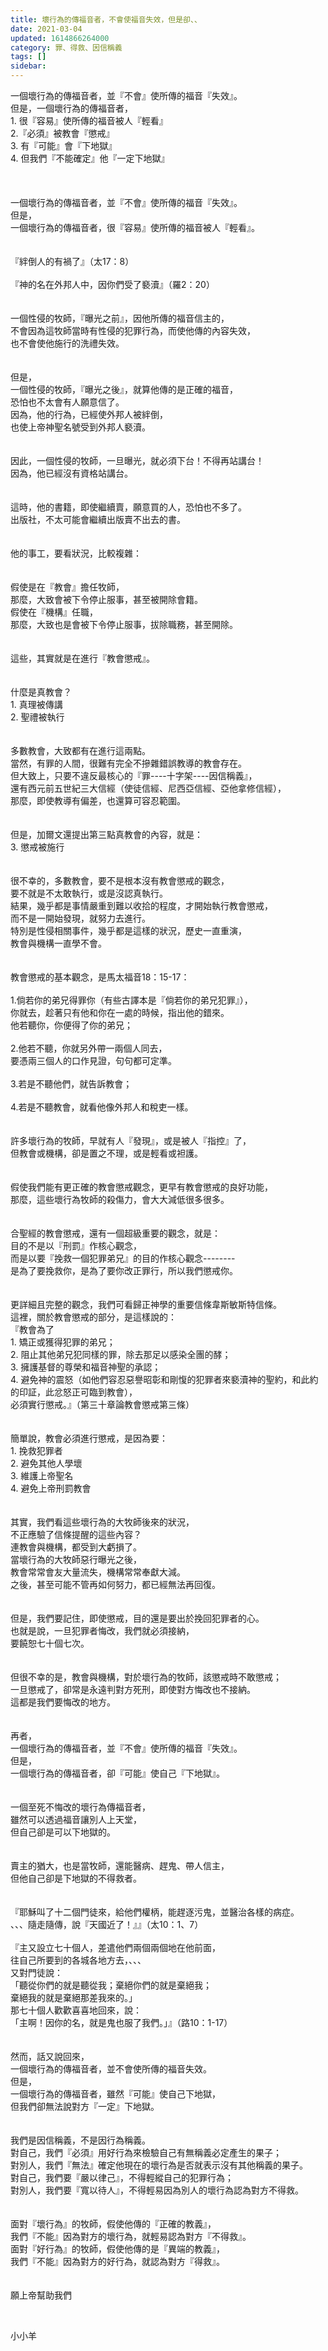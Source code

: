 ```yaml
---
title: 壞行為的傳福音者，不會使福音失效，但是卻、、
date: 2021-03-04
updated: 1614866264000
category: 罪、得救、因信稱義
tags: []
sidebar: 
---
```


<div>一個壞行為的傳福音者，並『不會』使所傳的福音『失效』。</div>
<div>但是，一個壞行為的傳福音者，</div>
<div>1.<span style="white-space:pre"> </span>很『容易』使所傳的福音被人『輕看』</div>
<div>2.<span style="white-space:pre">『</span>必須』被教會『懲戒』</div>
<div>3.<span style="white-space:pre"> </span>有『可能』會『下地獄』</div>
<div>4.<span style="white-space:pre"> </span>但我們『不能確定』他『一定下地獄』</div>
<div> </div>
<div> </div>
<div> </div>
<div>一個壞行為的傳福音者，並『不會』使所傳的福音『失效』。</div>
<div>但是，</div>
<div>一個壞行為的傳福音者，很『容易』使所傳的福音被人『輕看』。</div>
<div> </div>
<div> </div>
<div>『絆倒人的有禍了』（太17：8）</div>
<div> </div>
<div>『神的名在外邦人中，因你們受了褻瀆』（羅2：20）</div>
<div> </div>
<div> </div>
<div>一個性侵的牧師，『曝光之前』，因他所傳的福音信主的，</div>
<div>不會因為這牧師當時有性侵的犯罪行為，而使他傳的內容失效，</div>
<div>也不會使他施行的洗禮失效。</div>
<div> </div>
<div> </div>
<div>但是，</div>
<div>一個性侵的牧師，『曝光之後』，就算他傳的是正確的福音，</div>
<div>恐怕也不太會有人願意信了。</div>
<div>因為，他的行為，已經使外邦人被絆倒，</div>
<div>也使上帝神聖名號受到外邦人褻瀆。</div>
<div> </div>
<div> </div>
<div>因此，一個性侵的牧師，一旦曝光，就必須下台！不得再站講台！</div>
<div>因為，他已經沒有資格站講台。</div>
<div> </div>
<div> </div>
<div>這時，他的書籍，即使繼續賣，願意買的人，恐怕也不多了。</div>
<div>出版社，不太可能會繼續出版賣不出去的書。</div>
<div> </div>
<div> </div>
<div>他的事工，要看狀況，比較複雜：</div>
<div> </div>
<div> </div>
<div>假使是在『教會』擔任牧師，</div>
<div>那麼，大致會被下令停止服事，甚至被開除會籍。</div>
<div>假使在『機構』任職，</div>
<div>那麼，大致也是會被下令停止服事，拔除職務，甚至開除。</div>
<div> </div>
<div> </div>
<div>這些，其實就是在進行『教會懲戒』。</div>
<div> </div>
<div> </div>
<div>什麼是真教會？</div>
<div>1.<span style="white-space:pre"> </span>真理被傳講</div>
<div>2.<span style="white-space:pre"> </span>聖禮被執行</div>
<div> </div>
<div> </div>
<div>多數教會，大致都有在進行這兩點。</div>
<div>當然，有罪的人間，很難有完全不摻雜錯誤教導的教會存在。</div>
<div>但大致上，只要不違反最核心的『罪----十字架----因信稱義』，</div>
<div>還有西元前五世紀三大信經（使徒信經、尼西亞信經、亞他拿修信經），</div>
<div>那麼，即使教導有偏差，也還算可容忍範圍。</div>
<div> </div>
<div> </div>
<div>但是，加爾文還提出第三點真教會的內容，就是：</div>
<div>3.<span style="white-space:pre"> </span>懲戒被施行</div>
<div> </div>
<div> </div>
<div>很不幸的，多數教會，要不是根本沒有教會懲戒的觀念，</div>
<div>要不就是不太敢執行，或是沒認真執行。</div>
<div>結果，幾乎都是事情嚴重到難以收拾的程度，才開始執行教會懲戒，</div>
<div>而不是一開始發現，就努力去進行。</div>
<div>特別是性侵相關事件，幾乎都是這樣的狀況，歷史一直重演，</div>
<div>教會與機構一直學不會。</div>
<div> </div>
<div> </div>
<div>教會懲戒的基本觀念，是馬太福音18：15-17：</div>
<div> </div>
<div>1.倘若你的弟兄得罪你（有些古譯本是『倘若你的弟兄犯罪』），</div>
<div>你就去，趁著只有他和你在一處的時候，指出他的錯來。</div>
<div>他若聽你，你便得了你的弟兄；</div>
<div> </div>
<div>2.他若不聽，你就另外帶一兩個人同去，</div>
<div>要憑兩三個人的口作見證，句句都可定準。</div>
<div> </div>
<div>3.若是不聽他們，就告訴教會；</div>
<div> </div>
<div>4.若是不聽教會，就看他像外邦人和稅吏一樣。</div>
<div> </div>
<div> </div>
<div>許多壞行為的牧師，早就有人『發現』，或是被人『指控』了，</div>
<div>但教會或機構，卻是置之不理，或是輕看或袒護。</div>
<div> </div>
<div> </div>
<div>假使我們能有更正確的教會懲戒觀念，更早有教會懲戒的良好功能，</div>
<div>那麼，這些壞行為牧師的殺傷力，會大大減低很多很多。</div>
<div> </div>
<div> </div>
<div>合聖經的教會懲戒，還有一個超級重要的觀念，就是：</div>
<div>目的不是以『刑罰』作核心觀念，</div>
<div>而是以要『挽救一個犯罪弟兄』的目的作核心觀念--------</div>
<div>是為了要挽救你，是為了要你改正罪行，所以我們懲戒你。</div>
<div> </div>
<div> </div>
<div>更詳細且完整的觀念，我們可看歸正神學的重要信條韋斯敏斯特信條。</div>
<div>這裡，關於教會懲戒的部分，是這樣說的：</div>
<div>『教會為了</div>
<div>1. 矯正或獲得犯罪的弟兄；</div>
<div>2. 阻止其他弟兄犯同樣的罪，除去那足以感染全團的酵；</div>
<div>3. 擁護基督的尊榮和福音神聖的承認；</div>
<div>4. 避免神的震怒（如他們容忍惡譽昭彰和剛愎的犯罪者來褻瀆神的聖約，和此約的印証，此忿怒正可臨到教會），</div>
<div>必須實行懲戒。』（第三十章論教會懲戒第三條）</div>
<div> </div>
<div> </div>
<div>簡單說，教會必須進行懲戒，是因為要：</div>
<div>1.<span style="white-space:pre"> </span>挽救犯罪者</div>
<div>2.<span style="white-space:pre"> </span>避免其他人學壞</div>
<div>3.<span style="white-space:pre"> </span>維護上帝聖名</div>
<div>4.<span style="white-space:pre"> </span>避免上帝刑罰教會</div>
<div> </div>
<div> </div>
<div>其實，我們看這些壞行為的大牧師後來的狀況，</div>
<div>不正應驗了信條提醒的這些內容？</div>
<div>連教會與機構，都受到大虧損了。</div>
<div>當壞行為的大牧師惡行曝光之後，</div>
<div>教會常常會友大量流失，機構常常奉獻大減。</div>
<div>之後，甚至可能不管再如何努力，都已經無法再回復。</div>
<div> </div>
<div> </div>
<div>但是，我們要記住，即使懲戒，目的還是要出於挽回犯罪者的心。</div>
<div>也就是說，一旦犯罪者悔改，我們就必須接納，</div>
<div>要饒恕七十個七次。</div>
<div> </div>
<div> </div>
<div>但很不幸的是，教會與機構，對於壞行為的牧師，該懲戒時不敢懲戒；</div>
<div>一旦懲戒了，卻常是永遠判對方死刑，即使對方悔改也不接納。</div>
<div>這都是我們要悔改的地方。</div>
<div> </div>
<div> </div>
<div>再者，</div>
<div>一個壞行為的傳福音者，並『不會』使所傳的福音『失效』。</div>
<div>但是，</div>
<div>一個壞行為的傳福音者，卻『可能』使自己『下地獄』。</div>
<div> </div>
<div> </div>
<div>一個至死不悔改的壞行為傳福音者，</div>
<div>雖然可以透過福音讓別人上天堂，</div>
<div>但自己卻是可以下地獄的。</div>
<div> </div>
<div> </div>
<div>賣主的猶大，也是當牧師，還能醫病、趕鬼、帶人信主，</div>
<div>但他自己卻是下地獄的不得救者。</div>
<div> </div>
<div> </div>
<div>『耶穌叫了十二個門徒來，給他們權柄，能趕逐污鬼，並醫治各樣的病症。</div>
<div>、、、隨走隨傳，說『天國近了！』』（太10：1、7）</div>
<div> </div>
<div>『主又設立七十個人，差遣他們兩個兩個地在他前面，</div>
<div>往自己所要到的各城各地方去，、、、</div>
<div>又對門徒說：</div>
<div>「聽從你們的就是聽從我；棄絕你們的就是棄絕我；</div>
<div>棄絕我的就是棄絕那差我來的。」</div>
<div>那七十個人歡歡喜喜地回來，說：</div>
<div>「主啊！因你的名，就是鬼也服了我們。」』（路10：1-17）</div>
<div> </div>
<div> </div>
<div>然而，話又說回來，</div>
<div>一個壞行為的傳福音者，並不會使所傳的福音失效。</div>
<div>但是，</div>
<div>一個壞行為的傳福音者，雖然『可能』使自己下地獄，</div>
<div>但我們卻無法說對方『一定』下地獄。</div>
<div> </div>
<div> </div>
<div>我們是因信稱義，不是因行為稱義。</div>
<div>對自己，我們『必須』用好行為來檢驗自己有無稱義必定產生的果子；</div>
<div>對別人，我們『無法』確定他現在的壞行為是否就表示沒有其他稱義的果子。</div>
<div>對自己，我們要『嚴以律己』，不得輕縱自己的犯罪行為；</div>
<div>對別人，我們要『寬以待人』，不得輕易因為別人的壞行為認為對方不得救。</div>
<div> </div>
<div> </div>
<div>面對『壞行為』的牧師，假使他傳的『正確的教義』，</div>
<div>我們『不能』因為對方的壞行為，就輕易認為對方『不得救』。</div>
<div>面對『好行為』的牧師，假使他傳的是『異端的教義』，</div>
<div>我們『不能』因為對方的好行為，就認為對方『得救』。</div>
<div> </div>
<div> </div>
<div>願上帝幫助我們</div>
<p> </p>
<p>小小羊</p>
